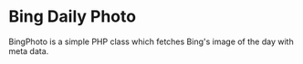 # Bing Daily Photo

BingPhoto is a simple PHP class which fetches Bing's image of the day with meta data.
